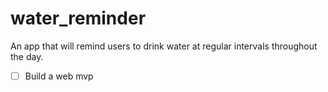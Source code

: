 # water_reminder
An app that will remind users to drink water at regular intervals throughout the day.

- [ ] Build a web mvp
